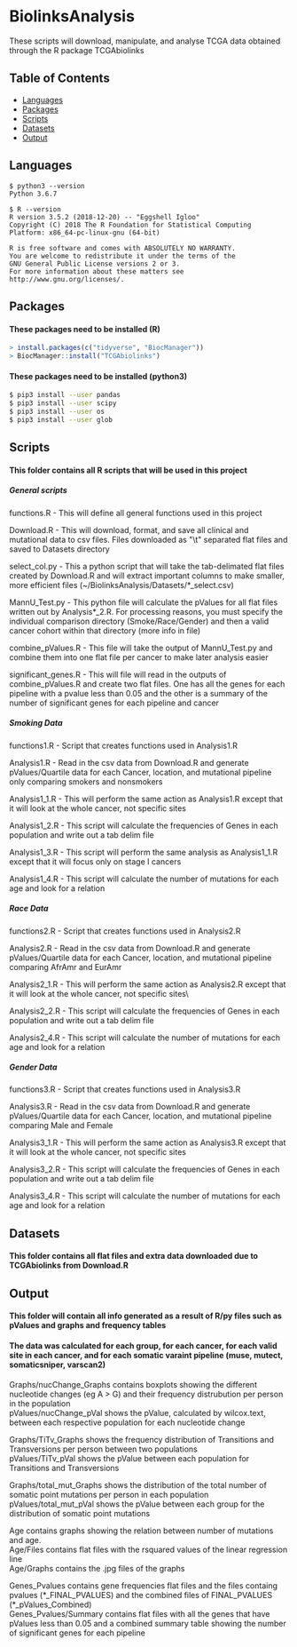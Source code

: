 # BiolinksAnalysis
These scripts will download, manipulate, and analyse TCGA data obtained through the R package TCGAbiolinks

## Table of Contents
* [Languages](#languages)
* [Packages](#packages)  
* [Scripts](#Scripts)
* [Datasets](#Datasets)
* [Output](#Output)



<div id='languages'/>  

## Languages
```console
$ python3 --version
Python 3.6.7

$ R --version
R version 3.5.2 (2018-12-20) -- "Eggshell Igloo"
Copyright (C) 2018 The R Foundation for Statistical Computing
Platform: x86_64-pc-linux-gnu (64-bit)

R is free software and comes with ABSOLUTELY NO WARRANTY.
You are welcome to redistribute it under the terms of the
GNU General Public License versions 2 or 3.
For more information about these matters see
http://www.gnu.org/licenses/.
```
<div id='packages'/>  

## Packages  
#### These packages need to be installed (R)
```r
> install.packages(c("tidyverse", "BiocManager"))
> BiocManager::install("TCGAbiolinks")
```
#### These packages need to be installed (python3) 
```bash
$ pip3 install --user pandas
$ pip3 install --user scipy
$ pip3 install --user os
$ pip3 install --user glob
```
<div id='Scripts'/>  

## Scripts
#### This folder contains all R scripts that will be used in this project

##### General scripts

functions.R - This will define all  general functions used in this project  

Download.R - This will download, format, and save all clinical and mutational data to csv files. Files downloaded as "\t" separated flat files and saved to Datasets
directory  

select_col.py - This a python script that will take the tab-delimated flat files created by Download.R and will extract important columns to make smaller, more efficient files (~/BiolinksAnalysis/Datasets/\*\_select.csv)  

MannU_Test.py - This python file will calculate the pValues for all flat files written out by Analysis*_2.R. For processing reasons, you must specify the individual comparison directory (Smoke/Race/Gender) and then a valid cancer cohort within that directory (more info in file)  

combine_pValues.R - This file will take the output of MannU_Test.py and combine them into one flat file per cancer to make later analysis easier  

significant_genes.R - This will file will read in the outputs of combine_pValues.R and create two flat files. One has all the genes for each pipeline with a pvalue less than 0.05 and the other is a summary of the number of significant genes for each pipeline and cancer

##### Smoking Data
functions1.R - Script that creates functions used in Analysis1.R  

Analysis1.R - Read in the csv data from Download.R and generate pValues/Quartile data for each Cancer, location, and mutational pipeline only comparing smokers and nonsmokers  

Analysis1_1.R - This will perform the same action as Analysis1.R except that it will look at the whole cancer, not specific sites

Analysis1_2.R - This script will calculate the frequencies of Genes in each population and write out a tab delim file

Analysis1_3.R - This script will perform the same analysis as Analysis1_1.R except that it will focus only on stage I cancers

Analysis1_4.R - This script will calculate the number of mutations for each age and look for a relation

##### Race Data
functions2.R - Script that creates functions used in Analysis2.R  

Analysis2.R - Read in the csv data from Download.R and generate pValues/Quartile data for each Cancer, location, and mutational pipeline  comparing AfrAmr and EurAmr  

Analysis2_1.R - This will perform the same action as Analysis2.R except that it will look at the whole cancer, not specific sites\

Analysis2_2.R - This script will calculate the frequencies of Genes in each population and write out a tab delim file

Analysis2_4.R - This script will calculate the number of mutations for each age and look for a relation

##### Gender Data
functions3.R - Script that creates functions used in Analysis3.R  

Analysis3.R - Read in the csv data from Download.R and generate pValues/Quartile data for each Cancer, location, and mutational pipeline  comparing Male and Female  

Analysis3_1.R - This will perform the same action as Analysis3.R except that it will look at the whole cancer, not specific sites

Analysis3_2.R - This script will calculate the frequencies of Genes in each population and write out a tab delim file

Analysis3_4.R - This script will calculate the number of mutations for each age and look for a relation

<div id='Datasets'/>  

## Datasets
#### This folder contains all flat files and extra data downloaded due to TCGAbiolinks from Download.R

<div id='Output'/>  

## Output
#### This folder will contain all info generated as a result of R/py files such as pValues and graphs and frequency tables 

#### The data was calculated for each group, for each cancer, for each valid site in each cancer, and for each somatic varaint pipeline (muse, mutect, somaticsniper, varscan2)  
Graphs/nucChange_Graphs contains boxplots showing the different nucleotide changes (eg A > G) and their frequency distrubution per person in the population  
pValues/nucChange_pVal shows the pValue, calculated by wilcox.text, between each respective population for each nucleotide change

Graphs/TiTv_Graphs shows the frequency distribution of Transitions and Transversions per person between two populations  
pValues/TiTv_pVal shows the pValue between each population for Transitions and Transversions

Graphs/total_mut_Graphs shows the distribution of the total number of somatic point mutations per person in each population  
pValues/total_mut_pVal shows the pValue between each group for the distribution of somatic point mutations  

Age contains graphs showing the relation between number of mutations and age.   
Age/Files contains flat files with the rsquared values of the linear regression line  
Age/Graphs contains the .jpg files of the graphs

Genes_Pvalues contains gene frequencies flat files and the files containg pvalues (\*_FINAL_PVALUES) and the combined files of FINAL_PVALUES (\*_pValues_Combined)  
Genes_Pvalues/Summary contains flat files with all the genes that have pValues less than 0.05 and a combined summary table showing the number of significant genes for each pipeline  